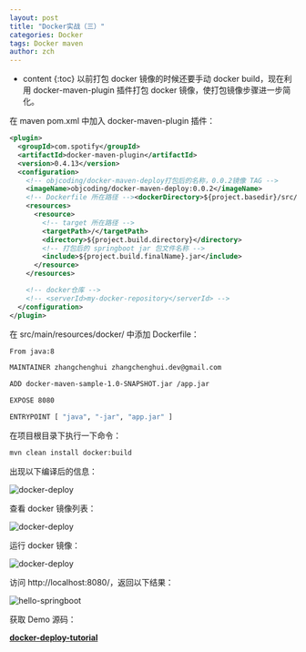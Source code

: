 ```yaml
---
layout: post
title: "Docker实战（三）"
categories: Docker
tags: Docker maven
author: zch
---
```


* content
{:toc}
以前打包 docker 镜像的时候还要手动 docker build，现在利用 docker-maven-plugin 插件打包 docker 镜像，使打包镜像步骤进一步简化。









在 maven pom.xml 中加入 docker-maven-plugin 插件：

```xml
<plugin>
  <groupId>com.spotify</groupId>
  <artifactId>docker-maven-plugin</artifactId>
  <version>0.4.13</version>
  <configuration>
    <!-- objcoding/docker-maven-deploy打包后的名称，0.0.2镜像 TAG -->
    <imageName>objcoding/docker-maven-deploy:0.0.2</imageName>
    <!-- Dockerfile 所在路径 --><dockerDirectory>${project.basedir}/src/main/resources/docker</dockerDirectory>
    <resources>
      <resource>
        <!-- target 所在路径 -->
        <targetPath>/</targetPath>
        <directory>${project.build.directory}</directory>
        <!-- 打包后的 springboot jar 包文件名称 -->
        <include>${project.build.finalName}.jar</include>
      </resource>
    </resources>

    <!-- docker仓库 -->
    <!-- <serverId>my-docker-repository</serverId> -->
  </configuration>
</plugin>
```



在 src/main/resources/docker/ 中添加 Dockerfile：

```bash
From java:8

MAINTAINER zhangchenghui zhangchenghui.dev@gmail.com

ADD docker-maven-sample-1.0-SNAPSHOT.jar /app.jar

EXPOSE 8080

ENTRYPOINT [ "java", "-jar", "app.jar" ]
```



在项目根目录下执行一下命令：

```bash
mvn clean install docker:build
```

出现以下编译后的信息：

![docker-deploy](https://raw.githubusercontent.com/objcoding/objcoding.github.io/master/images/dockerdeploy.png)

查看 docker 镜像列表：

![docker-deploy](https://raw.githubusercontent.com/objcoding/objcoding.github.io/master/images/dockerdeploy2.png)



运行 docker 镜像：

![docker-deploy](https://raw.githubusercontent.com/objcoding/objcoding.github.io/master/images/dockerdeploy3.png)



访问 http://localhost:8080/，返回以下结果：

![hello-springboot](https://raw.githubusercontent.com/objcoding/objcoding.github.io/master/images/springboot4.png)



获取 Demo 源码：

[**docker-deploy-tutorial**](https://github.com/objcoding/docker-deploy-tutorial)















